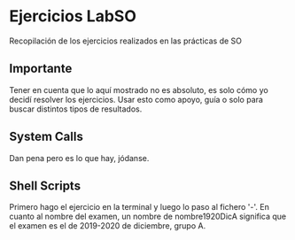 # Ejercicios LabSO
Recopilación de los ejercicios realizados en las prácticas de SO

## Importante
Tener en cuenta que lo aquí mostrado no es absoluto, es solo cómo yo decidí resolver los ejercicios. Usar esto como apoyo, guía o solo para buscar distintos tipos de resultados.

## System Calls
Dan pena pero es lo que hay, jódanse.

## Shell Scripts
Primero hago el ejercicio en la terminal y luego lo paso al fichero '-'.
En cuanto al nombre del examen, un nombre de nombre1920DicA significa que el examen es el de 2019-2020 de diciembre, grupo A.
